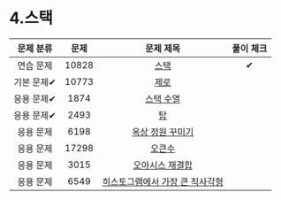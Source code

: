 # 4.스택

| 문제 분류  |  문제   |                           문제 제목                           | 풀이 체크 |
|:------:|:-----:|:---------------------------------------------------------:|:-----:|
| 연습 문제  | 10828 |        [스택](https://www.acmicpc.net/problem/10828)        |   ✔    |
| 기본 문제✔ | 10773 |        [제로](https://www.acmicpc.net/problem/10773)        |       |
| 응용 문제✔ | 1874  |       [스택 수열](https://www.acmicpc.net/problem/1874)       |       |
| 응용 문제✔ | 2493  |         [탑](https://www.acmicpc.net/problem/2493)         |       |
| 응용 문제  | 6198  |     [옥상 정원 꾸미기](https://www.acmicpc.net/problem/6198)     |       |
| 응용 문제  | 17298 |       [오큰수](https://www.acmicpc.net/problem/17298)        |       |
| 응용 문제  | 3015  |     [오아시스 재결합](https://www.acmicpc.net/problem/3015)      |       |
| 응용 문제  | 6549  | [히스토그램에서 가장 큰 직사각형](https://www.acmicpc.net/problem/6549) |       |
